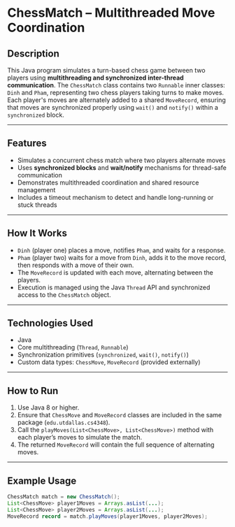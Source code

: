 #  ChessMatch – Multithreaded Move Coordination

##  Description
This Java program simulates a turn-based chess game between two players using **multithreading and synchronized inter-thread communication**. The `ChessMatch` class contains two `Runnable` inner classes: `Dinh` and `Pham`, representing two chess players taking turns to make moves. Each player's moves are alternately added to a shared `MoveRecord`, ensuring that moves are synchronized properly using `wait()` and `notify()` within a `synchronized` block.

---

##  Features
- Simulates a concurrent chess match where two players alternate moves
- Uses **synchronized blocks** and **wait/notify** mechanisms for thread-safe communication
- Demonstrates multithreaded coordination and shared resource management
- Includes a timeout mechanism to detect and handle long-running or stuck threads

---

##  How It Works
- `Dinh` (player one) places a move, notifies `Pham`, and waits for a response.
- `Pham` (player two) waits for a move from `Dinh`, adds it to the move record, then responds with a move of their own.
- The `MoveRecord` is updated with each move, alternating between the players.
- Execution is managed using the Java `Thread` API and synchronized access to the `ChessMatch` object.

---

## Technologies Used
- Java
- Core multithreading (`Thread`, `Runnable`)
- Synchronization primitives (`synchronized`, `wait()`, `notify()`)
- Custom data types: `ChessMove`, `MoveRecord` (provided externally)

---

## How to Run
1. Use Java 8 or higher.
2. Ensure that `ChessMove` and `MoveRecord` classes are included in the same package (`edu.utdallas.cs4348`).
3. Call the `playMoves(List<ChessMove>, List<ChessMove>)` method with each player’s moves to simulate the match.
4. The returned `MoveRecord` will contain the full sequence of alternating moves.

---

## Example Usage
```java
ChessMatch match = new ChessMatch();
List<ChessMove> player1Moves = Arrays.asList(...);
List<ChessMove> player2Moves = Arrays.asList(...);
MoveRecord record = match.playMoves(player1Moves, player2Moves);
